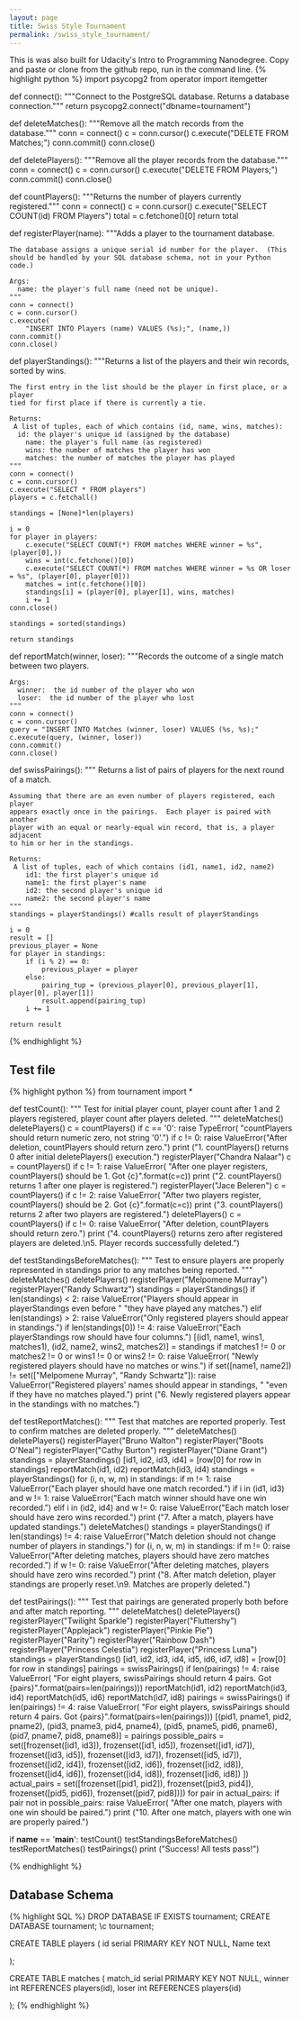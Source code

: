 ```yaml
---
layout: page
title: Swiss Style Tournament
permalink: /swiss_style_tournament/
---
```

This is was also built for Udacity's Intro to Programming Nanodegree. Copy and paste or clone from the github repo, run in the command line. 
{% highlight python %}
import psycopg2
from operator import itemgetter


def connect():
    """Connect to the PostgreSQL database.  Returns a database connection."""
    return psycopg2.connect("dbname=tournament")


def deleteMatches():
    """Remove all the match records from the database."""
    conn = connect()
    c = conn.cursor()
    c.execute("DELETE FROM Matches;")
    conn.commit()
    conn.close()
    

def deletePlayers():
    """Remove all the player records from the database."""
    conn = connect()
    c = conn.cursor()
    c.execute("DELETE FROM Players;")
    conn.commit()
    conn.close()
    

def countPlayers():
    """Returns the number of players currently registered."""
    conn = connect()
    c = conn.cursor()
    c.execute("SELECT COUNT(id) FROM Players")
    total = c.fetchone()[0]
    return total

    

def registerPlayer(name):
    """Adds a player to the tournament database.
  
    The database assigns a unique serial id number for the player.  (This
    should be handled by your SQL database schema, not in your Python code.)
  
    Args:
      name: the player's full name (need not be unique).
    """
    conn = connect()
    c = conn.cursor()
    c.execute(
        "INSERT INTO Players (name) VALUES (%s);", (name,))
    conn.commit()
    conn.close()
    

def playerStandings():
    """Returns a list of the players and their win records, sorted by wins.

    The first entry in the list should be the player in first place, or a player
    tied for first place if there is currently a tie.

    Returns:
     A list of tuples, each of which contains (id, name, wins, matches):
      id: the player's unique id (assigned by the database)
        name: the player's full name (as registered)
        wins: the number of matches the player has won
        matches: the number of matches the player has played 
    """
    conn = connect()
    c = conn.cursor()
    c.execute("SELECT * FROM players")
    players = c.fetchall()

    standings = [None]*len(players)

    i = 0
    for player in players:
        c.execute("SELECT COUNT(*) FROM matches WHERE winner = %s", (player[0],))
        wins = int(c.fetchone()[0])
        c.execute("SELECT COUNT(*) FROM matches WHERE winner = %s OR loser = %s", (player[0], player[0]))
        matches = int(c.fetchone()[0])
        standings[i] = (player[0], player[1], wins, matches)
        i += 1
    conn.close()

    standings = sorted(standings)

    return standings
    


def reportMatch(winner, loser):
    """Records the outcome of a single match between two players.

    Args:
      winner:  the id number of the player who won
      loser:  the id number of the player who lost
    """
    conn = connect()
    c = conn.cursor()
    query = "INSERT INTO Matches (winner, loser) VALUES (%s, %s);"
    c.execute(query, (winner, loser))
    conn.commit()
    conn.close()
 
def swissPairings():
    """ Returns a list of pairs of players for the next round of a match.
  
    Assuming that there are an even number of players registered, each player
    appears exactly once in the pairings.  Each player is paired with another
    player with an equal or nearly-equal win record, that is, a player adjacent
    to him or her in the standings.
  
    Returns:
     A list of tuples, each of which contains (id1, name1, id2, name2)
        id1: the first player's unique id
        name1: the first player's name
        id2: the second player's unique id
        name2: the second player's name
    """
    standings = playerStandings() #calls result of playerStandings

    i = 0   
    result = [] 
    previous_player = None
    for player in standings:
        if (i % 2) == 0:
            previous_player = player
        else:
            pairing_tup = (previous_player[0], previous_player[1], player[0], player[1])
            result.append(pairing_tup)
        i += 1

    return result

{% endhighlight %}

## Test file
{% highlight python %}
from tournament import *

def testCount():
    """
    Test for initial player count,
             player count after 1 and 2 players registered,
             player count after players deleted.
    """
    deleteMatches()
    deletePlayers()
    c = countPlayers()
    if c == '0':
        raise TypeError(
            "countPlayers should return numeric zero, not string '0'.")
    if c != 0:
        raise ValueError("After deletion, countPlayers should return zero.")
    print ("1. countPlayers() returns 0 after initial deletePlayers() execution.")
    registerPlayer("Chandra Nalaar")
    c = countPlayers()
    if c != 1:
        raise ValueError(
            "After one player registers, countPlayers() should be 1. Got {c}".format(c=c))
    print ("2. countPlayers() returns 1 after one player is registered.")
    registerPlayer("Jace Beleren")
    c = countPlayers()
    if c != 2:
        raise ValueError(
            "After two players register, countPlayers() should be 2. Got {c}".format(c=c))
    print ("3. countPlayers() returns 2 after two players are registered.")
    deletePlayers()
    c = countPlayers()
    if c != 0:
        raise ValueError(
            "After deletion, countPlayers should return zero.")
    print ("4. countPlayers() returns zero after registered players are deleted.\n5. Player records successfully deleted.")

def testStandingsBeforeMatches():
    """
    Test to ensure players are properly represented in standings prior
    to any matches being reported.
    """
    deleteMatches()
    deletePlayers()
    registerPlayer("Melpomene Murray")
    registerPlayer("Randy Schwartz")
    standings = playerStandings()
    if len(standings) < 2:
        raise ValueError("Players should appear in playerStandings even before "
                         "they have played any matches.")
    elif len(standings) > 2:
        raise ValueError("Only registered players should appear in standings.")
    if len(standings[0]) != 4:
        raise ValueError("Each playerStandings row should have four columns.")
    [(id1, name1, wins1, matches1), (id2, name2, wins2, matches2)] = standings
    if matches1 != 0 or matches2 != 0 or wins1 != 0 or wins2 != 0:
        raise ValueError(
            "Newly registered players should have no matches or wins.")
    if set([name1, name2]) != set(["Melpomene Murray", "Randy Schwartz"]):
        raise ValueError("Registered players' names should appear in standings, "
                         "even if they have no matches played.")
    print ("6. Newly registered players appear in the standings with no matches.")

def testReportMatches():
    """
    Test that matches are reported properly.
    Test to confirm matches are deleted properly.
    """
    deleteMatches()
    deletePlayers()
    registerPlayer("Bruno Walton")
    registerPlayer("Boots O'Neal")
    registerPlayer("Cathy Burton")
    registerPlayer("Diane Grant")
    standings = playerStandings()
    [id1, id2, id3, id4] = [row[0] for row in standings]
    reportMatch(id1, id2)
    reportMatch(id3, id4)
    standings = playerStandings()
    for (i, n, w, m) in standings:
        if m != 1:
            raise ValueError("Each player should have one match recorded.")
        if i in (id1, id3) and w != 1:
            raise ValueError("Each match winner should have one win recorded.")
        elif i in (id2, id4) and w != 0:
            raise ValueError("Each match loser should have zero wins recorded.")
    print ("7. After a match, players have updated standings.")
    deleteMatches()
    standings = playerStandings()
    if len(standings) != 4:
        raise ValueError("Match deletion should not change number of players in standings.")
    for (i, n, w, m) in standings:
        if m != 0:
            raise ValueError("After deleting matches, players should have zero matches recorded.")
        if w != 0:
            raise ValueError("After deleting matches, players should have zero wins recorded.")
    print ("8. After match deletion, player standings are properly reset.\n9. Matches are properly deleted.")

def testPairings():
    """
    Test that pairings are generated properly both before and after match reporting.
    """
    deleteMatches()
    deletePlayers()
    registerPlayer("Twilight Sparkle")
    registerPlayer("Fluttershy")
    registerPlayer("Applejack")
    registerPlayer("Pinkie Pie")
    registerPlayer("Rarity")
    registerPlayer("Rainbow Dash")
    registerPlayer("Princess Celestia")
    registerPlayer("Princess Luna")
    standings = playerStandings()
    [id1, id2, id3, id4, id5, id6, id7, id8] = [row[0] for row in standings]
    pairings = swissPairings()
    if len(pairings) != 4:
        raise ValueError(
            "For eight players, swissPairings should return 4 pairs. Got {pairs}".format(pairs=len(pairings)))
    reportMatch(id1, id2)
    reportMatch(id3, id4)
    reportMatch(id5, id6)
    reportMatch(id7, id8)
    pairings = swissPairings()
    if len(pairings) != 4:
        raise ValueError(
            "For eight players, swissPairings should return 4 pairs. Got {pairs}".format(pairs=len(pairings)))
    [(pid1, pname1, pid2, pname2), (pid3, pname3, pid4, pname4), (pid5, pname5, pid6, pname6), (pid7, pname7, pid8, pname8)] = pairings
    possible_pairs = set([frozenset([id1, id3]), frozenset([id1, id5]),
                          frozenset([id1, id7]), frozenset([id3, id5]),
                          frozenset([id3, id7]), frozenset([id5, id7]),
                          frozenset([id2, id4]), frozenset([id2, id6]),
                          frozenset([id2, id8]), frozenset([id4, id6]),
                          frozenset([id4, id8]), frozenset([id6, id8])
                          ])
    actual_pairs = set([frozenset([pid1, pid2]), frozenset([pid3, pid4]), frozenset([pid5, pid6]), frozenset([pid7, pid8])])
    for pair in actual_pairs:
        if pair not in possible_pairs:
            raise ValueError(
                "After one match, players with one win should be paired.")
    print ("10. After one match, players with one win are properly paired.")


if __name__ == '__main__':
    testCount()
    testStandingsBeforeMatches()
    testReportMatches()
    testPairings()
    print ("Success!  All tests pass!")

{% endhighlight %}
## Database Schema
{% highlight SQL %}
DROP DATABASE IF EXISTS tournament;
CREATE DATABASE tournament;
\c tournament;


CREATE TABLE players (
    id serial PRIMARY KEY NOT NULL,
    Name text
    
);

CREATE TABLE matches (
    match_id serial PRIMARY KEY NOT NULL,
    winner int REFERENCES players(id),
    loser int REFERENCES players(id)
    
);
{% endhighlight %}









